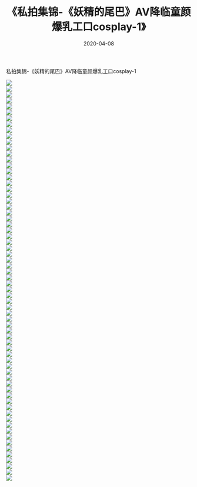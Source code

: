 ﻿---
layout: post
title:  《私拍集锦-《妖精的尾巴》AV降临童颜爆乳工口cosplay-1》
date:   2020-04-08
img: http://imgx.orgx.ga/漏D/网络美图/2020/私拍集锦-《妖精的尾巴》AV降临童颜爆乳工口cosplay-1/000.jpg
categories: [美女, 清纯, 唯美]
---

私拍集锦-《妖精的尾巴》AV降临童颜爆乳工口cosplay-1

  ![](http://imgx.orgx.ga/漏D/网络美图/2020/私拍集锦-《妖精的尾巴》AV降临童颜爆乳工口cosplay-1/001.jpg) <br> ![](http://imgx.orgx.ga/漏D/网络美图/2020/私拍集锦-《妖精的尾巴》AV降临童颜爆乳工口cosplay-1/002.jpg) <br> ![](http://imgx.orgx.ga/漏D/网络美图/2020/私拍集锦-《妖精的尾巴》AV降临童颜爆乳工口cosplay-1/003.jpg) <br> ![](http://imgx.orgx.ga/漏D/网络美图/2020/私拍集锦-《妖精的尾巴》AV降临童颜爆乳工口cosplay-1/004.jpg) <br> ![](http://imgx.orgx.ga/漏D/网络美图/2020/私拍集锦-《妖精的尾巴》AV降临童颜爆乳工口cosplay-1/005.jpg) <br> ![](http://imgx.orgx.ga/漏D/网络美图/2020/私拍集锦-《妖精的尾巴》AV降临童颜爆乳工口cosplay-1/006.jpg) <br> ![](http://imgx.orgx.ga/漏D/网络美图/2020/私拍集锦-《妖精的尾巴》AV降临童颜爆乳工口cosplay-1/007.jpg) <br> ![](http://imgx.orgx.ga/漏D/网络美图/2020/私拍集锦-《妖精的尾巴》AV降临童颜爆乳工口cosplay-1/008.jpg) <br> ![](http://imgx.orgx.ga/漏D/网络美图/2020/私拍集锦-《妖精的尾巴》AV降临童颜爆乳工口cosplay-1/009.jpg) <br> ![](http://imgx.orgx.ga/漏D/网络美图/2020/私拍集锦-《妖精的尾巴》AV降临童颜爆乳工口cosplay-1/010.jpg) <br> ![](http://imgx.orgx.ga/漏D/网络美图/2020/私拍集锦-《妖精的尾巴》AV降临童颜爆乳工口cosplay-1/011.jpg) <br> ![](http://imgx.orgx.ga/漏D/网络美图/2020/私拍集锦-《妖精的尾巴》AV降临童颜爆乳工口cosplay-1/012.jpg) <br> ![](http://imgx.orgx.ga/漏D/网络美图/2020/私拍集锦-《妖精的尾巴》AV降临童颜爆乳工口cosplay-1/013.jpg) <br> ![](http://imgx.orgx.ga/漏D/网络美图/2020/私拍集锦-《妖精的尾巴》AV降临童颜爆乳工口cosplay-1/014.jpg) <br> ![](http://imgx.orgx.ga/漏D/网络美图/2020/私拍集锦-《妖精的尾巴》AV降临童颜爆乳工口cosplay-1/015.jpg) <br> ![](http://imgx.orgx.ga/漏D/网络美图/2020/私拍集锦-《妖精的尾巴》AV降临童颜爆乳工口cosplay-1/016.jpg) <br> ![](http://imgx.orgx.ga/漏D/网络美图/2020/私拍集锦-《妖精的尾巴》AV降临童颜爆乳工口cosplay-1/017.jpg) <br> ![](http://imgx.orgx.ga/漏D/网络美图/2020/私拍集锦-《妖精的尾巴》AV降临童颜爆乳工口cosplay-1/018.jpg) <br> ![](http://imgx.orgx.ga/漏D/网络美图/2020/私拍集锦-《妖精的尾巴》AV降临童颜爆乳工口cosplay-1/019.jpg) <br> ![](http://imgx.orgx.ga/漏D/网络美图/2020/私拍集锦-《妖精的尾巴》AV降临童颜爆乳工口cosplay-1/020.jpg) <br> ![](http://imgx.orgx.ga/漏D/网络美图/2020/私拍集锦-《妖精的尾巴》AV降临童颜爆乳工口cosplay-1/021.jpg) <br> ![](http://imgx.orgx.ga/漏D/网络美图/2020/私拍集锦-《妖精的尾巴》AV降临童颜爆乳工口cosplay-1/022.jpg) <br> ![](http://imgx.orgx.ga/漏D/网络美图/2020/私拍集锦-《妖精的尾巴》AV降临童颜爆乳工口cosplay-1/023.jpg) <br> ![](http://imgx.orgx.ga/漏D/网络美图/2020/私拍集锦-《妖精的尾巴》AV降临童颜爆乳工口cosplay-1/024.jpg) <br> ![](http://imgx.orgx.ga/漏D/网络美图/2020/私拍集锦-《妖精的尾巴》AV降临童颜爆乳工口cosplay-1/025.jpg) <br> ![](http://imgx.orgx.ga/漏D/网络美图/2020/私拍集锦-《妖精的尾巴》AV降临童颜爆乳工口cosplay-1/026.jpg) <br> ![](http://imgx.orgx.ga/漏D/网络美图/2020/私拍集锦-《妖精的尾巴》AV降临童颜爆乳工口cosplay-1/027.jpg) <br> ![](http://imgx.orgx.ga/漏D/网络美图/2020/私拍集锦-《妖精的尾巴》AV降临童颜爆乳工口cosplay-1/028.jpg) <br> ![](http://imgx.orgx.ga/漏D/网络美图/2020/私拍集锦-《妖精的尾巴》AV降临童颜爆乳工口cosplay-1/029.jpg) <br> ![](http://imgx.orgx.ga/漏D/网络美图/2020/私拍集锦-《妖精的尾巴》AV降临童颜爆乳工口cosplay-1/030.jpg) <br> ![](http://imgx.orgx.ga/漏D/网络美图/2020/私拍集锦-《妖精的尾巴》AV降临童颜爆乳工口cosplay-1/031.jpg) <br> ![](http://imgx.orgx.ga/漏D/网络美图/2020/私拍集锦-《妖精的尾巴》AV降临童颜爆乳工口cosplay-1/032.jpg) <br> ![](http://imgx.orgx.ga/漏D/网络美图/2020/私拍集锦-《妖精的尾巴》AV降临童颜爆乳工口cosplay-1/033.jpg) <br> ![](http://imgx.orgx.ga/漏D/网络美图/2020/私拍集锦-《妖精的尾巴》AV降临童颜爆乳工口cosplay-1/034.jpg) <br> ![](http://imgx.orgx.ga/漏D/网络美图/2020/私拍集锦-《妖精的尾巴》AV降临童颜爆乳工口cosplay-1/035.jpg) <br> ![](http://imgx.orgx.ga/漏D/网络美图/2020/私拍集锦-《妖精的尾巴》AV降临童颜爆乳工口cosplay-1/036.jpg) <br> ![](http://imgx.orgx.ga/漏D/网络美图/2020/私拍集锦-《妖精的尾巴》AV降临童颜爆乳工口cosplay-1/037.jpg) <br> ![](http://imgx.orgx.ga/漏D/网络美图/2020/私拍集锦-《妖精的尾巴》AV降临童颜爆乳工口cosplay-1/038.jpg) <br> ![](http://imgx.orgx.ga/漏D/网络美图/2020/私拍集锦-《妖精的尾巴》AV降临童颜爆乳工口cosplay-1/039.jpg) <br> ![](http://imgx.orgx.ga/漏D/网络美图/2020/私拍集锦-《妖精的尾巴》AV降临童颜爆乳工口cosplay-1/040.jpg) <br> ![](http://imgx.orgx.ga/漏D/网络美图/2020/私拍集锦-《妖精的尾巴》AV降临童颜爆乳工口cosplay-1/041.jpg) <br> ![](http://imgx.orgx.ga/漏D/网络美图/2020/私拍集锦-《妖精的尾巴》AV降临童颜爆乳工口cosplay-1/042.jpg) <br> ![](http://imgx.orgx.ga/漏D/网络美图/2020/私拍集锦-《妖精的尾巴》AV降临童颜爆乳工口cosplay-1/043.jpg) <br> ![](http://imgx.orgx.ga/漏D/网络美图/2020/私拍集锦-《妖精的尾巴》AV降临童颜爆乳工口cosplay-1/044.jpg) <br> ![](http://imgx.orgx.ga/漏D/网络美图/2020/私拍集锦-《妖精的尾巴》AV降临童颜爆乳工口cosplay-1/045.jpg) <br> ![](http://imgx.orgx.ga/漏D/网络美图/2020/私拍集锦-《妖精的尾巴》AV降临童颜爆乳工口cosplay-1/046.jpg) <br> ![](http://imgx.orgx.ga/漏D/网络美图/2020/私拍集锦-《妖精的尾巴》AV降临童颜爆乳工口cosplay-1/047.jpg) <br> ![](http://imgx.orgx.ga/漏D/网络美图/2020/私拍集锦-《妖精的尾巴》AV降临童颜爆乳工口cosplay-1/048.jpg) <br> ![](http://imgx.orgx.ga/漏D/网络美图/2020/私拍集锦-《妖精的尾巴》AV降临童颜爆乳工口cosplay-1/049.jpg) <br> ![](http://imgx.orgx.ga/漏D/网络美图/2020/私拍集锦-《妖精的尾巴》AV降临童颜爆乳工口cosplay-1/050.jpg) <br> ![](http://imgx.orgx.ga/漏D/网络美图/2020/私拍集锦-《妖精的尾巴》AV降临童颜爆乳工口cosplay-1/051.jpg) <br> ![](http://imgx.orgx.ga/漏D/网络美图/2020/私拍集锦-《妖精的尾巴》AV降临童颜爆乳工口cosplay-1/052.jpg) <br> ![](http://imgx.orgx.ga/漏D/网络美图/2020/私拍集锦-《妖精的尾巴》AV降临童颜爆乳工口cosplay-1/053.jpg) <br> ![](http://imgx.orgx.ga/漏D/网络美图/2020/私拍集锦-《妖精的尾巴》AV降临童颜爆乳工口cosplay-1/054.jpg) <br> ![](http://imgx.orgx.ga/漏D/网络美图/2020/私拍集锦-《妖精的尾巴》AV降临童颜爆乳工口cosplay-1/055.jpg) <br> ![](http://imgx.orgx.ga/漏D/网络美图/2020/私拍集锦-《妖精的尾巴》AV降临童颜爆乳工口cosplay-1/056.jpg) <br> ![](http://imgx.orgx.ga/漏D/网络美图/2020/私拍集锦-《妖精的尾巴》AV降临童颜爆乳工口cosplay-1/057.jpg) <br> ![](http://imgx.orgx.ga/漏D/网络美图/2020/私拍集锦-《妖精的尾巴》AV降临童颜爆乳工口cosplay-1/058.jpg) <br> ![](http://imgx.orgx.ga/漏D/网络美图/2020/私拍集锦-《妖精的尾巴》AV降临童颜爆乳工口cosplay-1/059.jpg) <br> ![](http://imgx.orgx.ga/漏D/网络美图/2020/私拍集锦-《妖精的尾巴》AV降临童颜爆乳工口cosplay-1/060.jpg) <br> ![](http://imgx.orgx.ga/漏D/网络美图/2020/私拍集锦-《妖精的尾巴》AV降临童颜爆乳工口cosplay-1/061.jpg) <br> ![](http://imgx.orgx.ga/漏D/网络美图/2020/私拍集锦-《妖精的尾巴》AV降临童颜爆乳工口cosplay-1/062.jpg) <br> ![](http://imgx.orgx.ga/漏D/网络美图/2020/私拍集锦-《妖精的尾巴》AV降临童颜爆乳工口cosplay-1/063.jpg) <br> ![](http://imgx.orgx.ga/漏D/网络美图/2020/私拍集锦-《妖精的尾巴》AV降临童颜爆乳工口cosplay-1/064.jpg) <br> ![](http://imgx.orgx.ga/漏D/网络美图/2020/私拍集锦-《妖精的尾巴》AV降临童颜爆乳工口cosplay-1/065.jpg) <br> ![](http://imgx.orgx.ga/漏D/网络美图/2020/私拍集锦-《妖精的尾巴》AV降临童颜爆乳工口cosplay-1/066.jpg) <br> ![](http://imgx.orgx.ga/漏D/网络美图/2020/私拍集锦-《妖精的尾巴》AV降临童颜爆乳工口cosplay-1/067.jpg) <br> ![](http://imgx.orgx.ga/漏D/网络美图/2020/私拍集锦-《妖精的尾巴》AV降临童颜爆乳工口cosplay-1/068.jpg) <br>